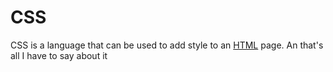 # CSS
CSS is a language that can be used to add style to an [HTML](/HTML) page. An that's all I have to say about it